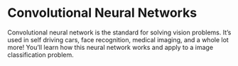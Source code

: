 # Convolutional Neural Networks

Convolutional neural network is the standard for solving vision problems.
It’s used in self driving cars, face recognition, medical imaging, and a whole lot more!
You’ll learn how this neural network works and apply to a image classification problem.
